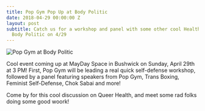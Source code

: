 ```yaml
---
title: Pop Gym Pop Up at Body Politic
date: 2018-04-29 00:00:00 Z
layout: post
subtitle: Catch us for a workshop and panel with some other cool Health groups with
  Body Politic on 4/29
---
```


![Pop Gym at Body Politic](/assets/body.jpeg)

Cool event coming up at MayDay Space in Bushwick on Sunday, April 29th at 3 PM! First, Pop Gym will be leading a real quick self-defense workshop, followed by a panel featuring speakers from Pop Gym, Trans Boxing, Feminist Self-Defense, Chok Sabai and more!

Come by for this cool discussion on Queer Health, and meet some rad folks doing some good woork!


